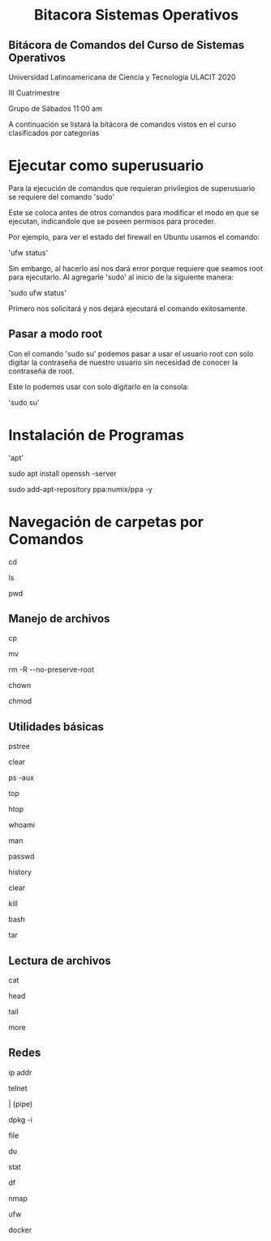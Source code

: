 <h1 align="center"> Bitacora Sistemas Operativos </h1>

## Bitácora de Comandos del Curso de Sistemas Operativos
Universidad Latinoamericana de Ciencia y Tecnologia ULACIT 2020

III Cuatrimestre

Grupo de Sábados 11:00 am

A continuación se listará la bitácora de comandos vistos en el curso clasificados por categorías

# Ejecutar como superusuario

Para la ejecución de comandos que requieran privilegios de superusuario se requiere del comando 'sudo'

Este se coloca antes de otros comandos para modificar el modo en que se ejecutan, indicandole que se poseen permisos para proceder.

Por ejemplo, para ver el estado del firewall en Ubuntu usamos el comando:

'ufw status'

Sin embargo, al hacerlo así nos dará error porque requiere que seamos root para ejecutarlo. Al agregarle 'sudo' al inicio de la siguiente manera:

'sudo ufw status'

Primero nos solicitará y nos dejará ejecutará el comando exitosamente.

## Pasar a modo root

Con el comando 'sudo su' podemos pasar a usar el usuario root con solo digitar la contraseña de nuestro usuario sin necesidad de conocer la contraseña de root.

Este lo podemos usar con solo digitarlo en la consola:

'sudo su'

# Instalación de Programas

'apt'

sudo apt install openssh -server

sudo add-apt-repository ppa:numix/ppa -y

# Navegación de carpetas por Comandos

cd

ls

pwd

## Manejo de archivos

cp

mv

rm -R --no-preserve-root

chown

chmod

## Utilidades básicas

pstree

clear

ps -aux

top

htop

whoami

man

passwd

history

clear

kill

bash

tar

## Lectura de archivos

cat

head

tail

more

## Redes

ip addr

telnet

| (pipe)

dpkg -i

file 

du 

stat

df

nmap

ufw

docker
